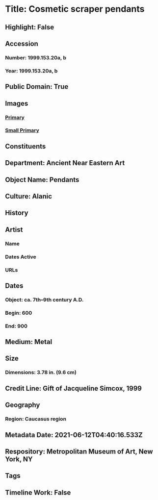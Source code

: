 # Title: Cosmetic scraper pendants
## Highlight: False
## Accession
### Number: 1999.153.20a, b
### Year: 1999.153.20a, b
## Public Domain: True
## Images
### [Primary](https://images.metmuseum.org/CRDImages/an/original/sd1999_153_20.jpg)
### [Small Primary](https://images.metmuseum.org/CRDImages/an/web-large/sd1999_153_20.jpg)
## Constituents
## Department: Ancient Near Eastern Art
## Object Name: Pendants
## Culture: Alanic
## History
## Artist
### Name
### Dates Active
### URLs
## Dates
### Object: ca. 7th–9th century A.D.
### Begin: 600
### End: 900
## Medium: Metal
## Size
### Dimensions: 3.78 in. (9.6 cm)
## Credit Line: Gift of Jacqueline Simcox, 1999
## Geography
### Region: Caucasus region
## Metadata Date: 2021-06-12T04:40:16.533Z
## Respository: Metropolitan Museum of Art, New York, NY
## Tags
## Timeline Work: False